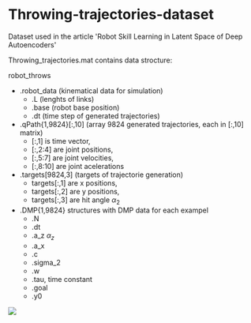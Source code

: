 # Throwing-trajectories-dataset
Dataset used in the article 'Robot Skill Learning in Latent Space of Deep Autoencoders'

Throwing_trajectories.mat contains data strocture:

robot_throws
* .robot_data (kinematical data for simulation)
    * .L   (lenghts of links) 
    * .base    (robot base position)
    * .dt  (time step of generated trajectories)
* .qPath{1,9824}[:,10] (array 9824 generated trajectories, each in [:,10] matrix)
    * [:,1] is time vector,
    * [:,2:4] are joint positions, 
    * [:,5:7] are joint velocities, 
    * [:,8:10] are joint acelerations
* .targets[9824,3] (targets of trajectorie generation) 
    * targets[:,1] are x positions, 
    * targets[:,2] are y positions, 
    * targets[:,3] are hit angle $\alpha_2$
* .DMP{1,9824} structures with DMP data for each exampel
    * .N
    * .dt
    * .a_z $\alpha_z$
    * .a_x
    * .c
    * .sigma_2
    * .w 
    * .tau,     time constant
    * .goal 
    * .y0


<img src="https://render.githubusercontent.com/render/math?math=e^{i\pi}=-1">
